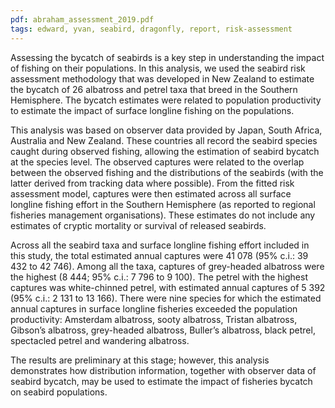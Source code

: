 ```yaml
---
pdf: abraham_assessment_2019.pdf
tags: edward, yvan, seabird, dragonfly, report, risk-assessment
---
```


Assessing the bycatch of seabirds is a key step in understanding the impact of fishing on their populations. In this analysis, we used the seabird risk assessment methodology that was developed in New Zealand to estimate the bycatch of 26 albatross and petrel taxa that breed in the Southern Hemisphere. The bycatch estimates were related to population productivity to estimate the impact of surface longline fishing on the populations.

This analysis was based on observer data provided by Japan, South Africa, Australia and New Zealand. These countries all record the seabird species caught during observed fishing, allowing the estimation of seabird bycatch at the species level. The observed captures were related to the overlap between the observed fishing and the distributions of the seabirds (with the latter derived from tracking data where possible). From the fitted risk assessment model, captures were then estimated across all surface longline fishing effort in the Southern Hemisphere (as reported to regional fisheries management organisations). These estimates do not include any estimates of cryptic mortality or survival of released seabirds.

Across all the seabird taxa and surface longline fishing effort included in this study, the total estimated annual captures were 41 078 (95% c.i.: 39 432 to 42 746). Among all the taxa, captures of grey-headed albatross were the highest (8 444; 95% c.i.: 7 796 to 9 100). The petrel with the highest captures was white-chinned petrel, with estimated annual captures of 5 392 (95% c.i.: 2 131 to 13 166). There were nine species for which the estimated annual
captures in surface longline fisheries exceeded the population productivity: Amsterdam albatross, sooty albatross, Tristan albatross, Gibson’s albatross, grey-headed albatross, Buller’s albatross, black petrel, spectacled petrel and wandering albatross.

The results are preliminary at this stage; however, this analysis demonstrates how distribution information, together with observer data of seabird bycatch, may be used to estimate the impact of fisheries bycatch on seabird populations.
